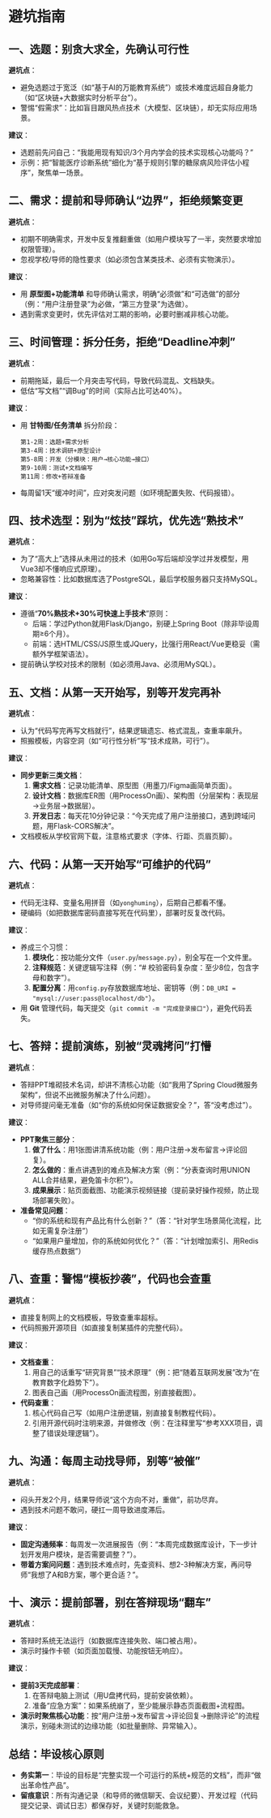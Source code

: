 
# 避坑指南


## **一、选题：别贪大求全，先确认可行性**  
**避坑点**：  
- 避免选题过于宽泛（如“基于AI的万能教育系统”）或技术难度远超自身能力（如“区块链+大数据实时分析平台”）。  
- 警惕“假需求”：比如盲目跟风热点技术（大模型、区块链），却无实际应用场景。  

**建议**：  
- 选题前先问自己：“我能用现有知识/3个月内学会的技术实现核心功能吗？”  
- 示例：把“智能医疗诊断系统”细化为“基于规则引擎的糖尿病风险评估小程序”，聚焦单一场景。  


## **二、需求：提前和导师确认“边界”，拒绝频繁变更**  
**避坑点**：  
- 初期不明确需求，开发中反复推翻重做（如用户模块写了一半，突然要求增加权限管理）。  
- 忽视学校/导师的隐性要求（如必须包含某类技术、必须有实物演示）。  

**建议**：  
- 用 **原型图+功能清单** 和导师确认需求，明确“必须做”和“可选做”的部分（例：“用户注册登录”为必做，“第三方登录”为选做）。  
- 遇到需求变更时，优先评估对工期的影响，必要时删减非核心功能。  


## **三、时间管理：拆分任务，拒绝“Deadline冲刺”**  
**避坑点**：  
- 前期拖延，最后一个月突击写代码，导致代码混乱、文档缺失。  
- 低估“写文档”“调Bug”的时间（实际占比可达40%）。  

**建议**：  
- 用 **甘特图/任务清单** 拆分阶段：  
  ```  
  第1-2周：选题+需求分析  
  第3-4周：技术调研+原型设计  
  第5-8周：开发（分模块：用户→核心功能→接口）  
  第9-10周：测试+文档编写  
  第11周：修改+答辩准备  
  ```  
- 每周留1天“缓冲时间”，应对突发问题（如环境配置失败、代码报错）。  


## **四、技术选型：别为“炫技”踩坑，优先选“熟技术”**  
**避坑点**：  
- 为了“高大上”选择从未用过的技术（如用Go写后端却没学过并发模型，用Vue3却不懂响应式原理）。  
- 忽略兼容性：比如数据库选了PostgreSQL，最后学校服务器只支持MySQL。  

**建议**：  
- 遵循“**70%熟技术+30%可快速上手技术**”原则：  
  - 后端：学过Python就用Flask/Django，别硬上Spring Boot（除非毕设周期≥6个月）。  
  - 前端：选HTML/CSS/JS原生或JQuery，比强行用React/Vue更稳妥（需额外学框架语法）。  
- 提前确认学校对技术的限制（如必须用Java、必须用MySQL）。  


## **五、文档：从第一天开始写，别等开发完再补**  
**避坑点**：  
- 认为“代码写完再写文档就行”，结果逻辑遗忘、格式混乱，查重率飙升。  
- 照搬模板，内容空洞（如“可行性分析”写“技术成熟，可行”）。  

**建议**：  
- **同步更新三类文档**：  
  1. **需求文档**：记录功能清单、原型图（用墨刀/Figma画简单页面）。  
  2. **设计文档**：数据库ER图（用ProcessOn画）、架构图（分层架构：表现层→业务层→数据层）。  
  3. **开发日志**：每天花10分钟记录：“今天完成了用户注册接口，遇到跨域问题，用Flask-CORS解决”。  
- 文档模板从学校官网下载，注意格式要求（字体、行距、页眉页脚）。  


## **六、代码：从第一天开始写“可维护的代码”**  
**避坑点**：  
- 代码无注释、变量名用拼音（如`yonghuming`），后期自己都看不懂。  
- 硬编码（如把数据库密码直接写死在代码里），部署时反复改代码。  

**建议**：  
- 养成三个习惯：  
  1. **模块化**：按功能分文件（`user.py`/`message.py`），别全写在一个文件里。  
  2. **注释规范**：关键逻辑写注释（例：“# 校验密码复杂度：至少8位，包含字母和数字”）。  
  3. **配置分离**：用`config.py`存放数据库地址、密钥等（例：`DB_URI = "mysql://user:pass@localhost/db"`）。  
- 用 **Git** 管理代码，每天提交（`git commit -m "完成登录接口"`），避免代码丢失。  


## **七、答辩：提前演练，别被“灵魂拷问”打懵**  
**避坑点**：  
- 答辩PPT堆砌技术名词，却讲不清核心功能（如“我用了Spring Cloud微服务架构”，但说不出微服务解决了什么问题）。  
- 对导师提问毫无准备（如“你的系统如何保证数据安全？”，答“没考虑过”）。  

**建议**：  
- **PPT聚焦三部分**：  
  1. **做了什么**：用1张图讲清系统功能（例：用户注册→发布留言→评论回复）。  
  2. **怎么做的**：重点讲遇到的难点及解决方案（例：“分表查询时用UNION ALL合并结果，避免笛卡尔积”）。  
  3. **成果展示**：贴页面截图、功能演示视频链接（提前录好操作视频，防止现场部署失败）。  
- **准备常见问题**：  
  - “你的系统和现有产品比有什么创新？”（答：“针对学生场景简化流程，比如无需复杂注册”）  
  - “如果用户量增加，你的系统如何优化？”（答：“计划增加索引、用Redis缓存热点数据”）  


## **八、查重：警惕“模板抄袭”，代码也会查重**  
**避坑点**：  
- 直接复制网上的文档模板，导致查重率超标。  
- 代码照搬开源项目（如直接复制某插件的完整代码）。  

**建议**：  
- **文档查重**：  
  1. 用自己的话重写“研究背景”“技术原理”（例：把“随着互联网发展”改为“在教育数字化趋势下”）。  
  2. 图表自己画（用ProcessOn画流程图，别直接截图）。  
- **代码查重**：  
  1. 核心代码自己写（如用户注册逻辑，别直接复制教程代码）。  
  2. 引用开源代码时注明来源，并做修改（例：在注释里写“参考XXX项目，调整了错误处理逻辑”）。  


## **九、沟通：每周主动找导师，别等“被催”**  
**避坑点**：  
- 闷头开发2个月，结果导师说“这个方向不对，重做”，前功尽弃。  
- 遇到技术问题不敢问，硬扛一周导致进度滞后。  

**建议**：  
- **固定沟通频率**：每周发一次进展报告（例：“本周完成数据库设计，下一步计划开发用户模块，是否需要调整？”）。  
- **带着方案问问题**：遇到技术难点时，先查资料、想2-3种解决方案，再问导师“我想了A和B方案，哪个更合适？”。  


## **十、演示：提前部署，别在答辩现场“翻车”**  
**避坑点**：  
- 答辩时系统无法运行（如数据库连接失败、端口被占用）。  
- 演示时操作卡顿（如页面加载慢、功能按钮无响应）。  

**建议**：  
- **提前3天完成部署**：  
  1. 在答辩电脑上测试（用U盘拷代码，提前安装依赖）。  
  2. 准备“应急方案”：如果系统崩了，至少能展示静态页面截图+流程图。  
- **演示时聚焦核心功能**：按“用户注册→发布留言→评论回复→删除评论”的流程演示，别碰未测试的边缘功能（如批量删除、异常输入）。  


## **总结：毕设核心原则**  
- **务实第一**：毕设的目标是“完整实现一个可运行的系统+规范的文档”，而非“做出革命性产品”。  
- **留痕意识**：所有沟通记录（和导师的微信聊天、会议纪要）、开发过程（代码提交记录、调试日志）都保存好，关键时刻能救急。  
